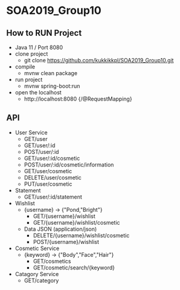 # SOA2019_Group10

## How to RUN Project
- Java 11 / Port 8080
- clone project
  - git clone https://github.com/kukkikkpl/SOA2019_Group10.git
- compile
  - mvnw clean package
- run project
  - mvnw spring-boot:run
- open the localhost
  - http://localhost:8080 {/@RequestMapping}

## API
- User Service
  - GET/user
  - GET/user/:id
  - POST/user/:id
  - GET/user/:id/cosmetic
  - POST/user/:id/cosmetic/information
  - GET/user/cosmetic
  - DELETE/user/cosmetic
  - PUT/user/cosmetic
- Statement
  - GET/user/:id/statement
- Wishlist
  - {username} -> {"Pond,"Bright"}
    - GET/{username}/wishlist 
    - GET/{username}/wishlist/cosmetic
  - Data JSON (application/json)  
    - DELETE/{username}/wishlist/cosmetic
    - POST/{username}/wishlist
- Cosmetic Service
  - {keyword} -> {"Body","Face","Hair"}
    - GET/cosmetics
    - GET/cosmetic/search/{keyword}
- Catagory Service
  - GET/category
